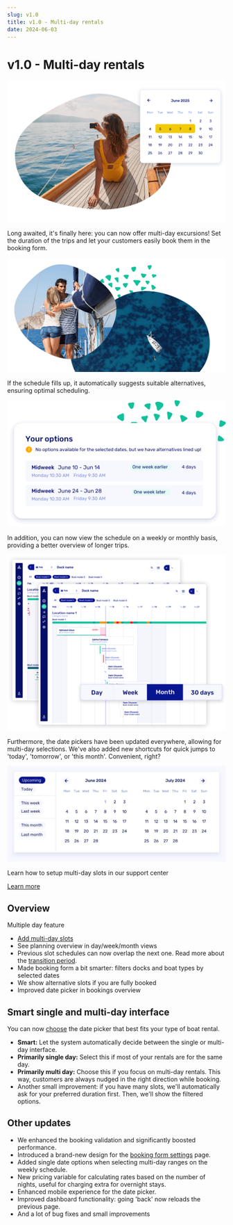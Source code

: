```yaml
---
slug: v1.0
title: v1.0 - Multi-day rentals
date: 2024-06-03
---
```


# v1.0 - Multi-day rentals

![](./images/v1.0.multi-day-rental-software.png)

Long awaited, it's finally here: you can now offer multi-day excursions! Set the duration of the trips and let your customers easily book them in the booking form.

![](./images/v1.0.multiday_rental_multipledays.png)

If the schedule fills up, it automatically suggests suitable alternatives, ensuring optimal scheduling.

![](./images/v1.0.multi-day-ui-datepicker-alternatives.png)

In addition, you can now view the schedule on a weekly or monthly basis, providing a better overview of longer trips.

![](./images/v1.0.zoom.png)

Furthermore, the date pickers have been updated everywhere, allowing for multi-day selections. We've also added new shortcuts for quick jumps to 'today', 'tomorrow', or 'this month'. Convenient, right?

![](./images/v1.0.datepicker_fancy_presents.jpg)

Learn how to setup multi-day slots in our support center

[Learn more](https://support.letsbook.app/article/131-schedules-setup-slot-schedule)

## Overview

Multiple day feature

- [Add multi-day slots](https://dashboard.letsbook.app/schedules/slot/add)
- See planning overview in day/week/month views
- Previous slot schedules can now overlap the next one. Read more about the [transition period](https://support.letsbook.app/article/112-about-rental-settings#Transition-Period-M00rN).
- Made booking form a bit smarter: filters docks and boat types by selected dates
- We show alternative slots if you are fully booked
- Improved date picker in bookings overview

## Smart single and multi-day interface

You can now [choose](https://dashboard.letsbook.app/booking-form) the date picker that best fits your type of boat rental.

- **Smart:** Let the system automatically decide between the single or multi-day interface.
- **Primarily single day:** Select this if most of your rentals are for the same day.
- **Primarily multi day:** Choose this if you focus on multi-day rentals. This way, customers are always nudged in the right direction while booking.
- Another small improvement: if you have many slots, we'll automatically ask for your preferred duration first. Then, we'll show the filtered options.

## Other updates

- We enhanced the booking validation and significantly boosted performance.
- Introduced a brand-new design for the [booking form settings](https://dashboard.letsbook.app/booking-form) page.
- Added single date options when selecting multi-day ranges on the weekly schedule.
- New pricing variable for calculating rates based on the number of nights, useful for charging extra for overnight stays.
- Enhanced mobile experience for the date picker.
- Improved dashboard functionality: going 'back' now reloads the previous page.
- And a lot of bug fixes and small improvements